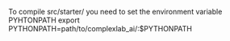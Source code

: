 To compile src/starter/ you need to set the environment variable PYHTONPATH
export PYTHONPATH=path/to/complexlab_ai/:$PYTHONPATH
